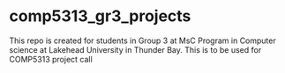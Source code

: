 # comp5313_gr3_projects
This repo is created for students in Group 3 at MsC Program in Computer science at Lakehead University in Thunder Bay. This is to be used for COMP5313 project call 
